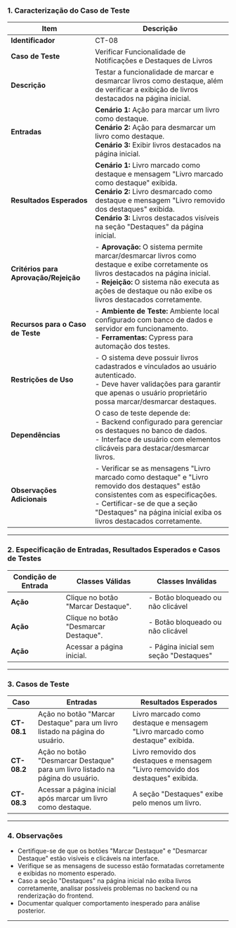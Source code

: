 ### **1. Caracterização do Caso de Teste**

| **Item**                      | **Descrição**                                                                                      |
|-------------------------------|----------------------------------------------------------------------------------------------------|
| **Identificador**             | CT-08                                                                                             |
| **Caso de Teste**             | Verificar Funcionalidade de Notificações e Destaques de Livros                                     |
| **Descrição**                 | Testar a funcionalidade de marcar e desmarcar livros como destaque, além de verificar a exibição de livros destacados na página inicial. |
| **Entradas**                  | **Cenário 1:** Ação para marcar um livro como destaque. <br> **Cenário 2:** Ação para desmarcar um livro como destaque. <br> **Cenário 3:** Exibir livros destacados na página inicial. |
| **Resultados Esperados**      | **Cenário 1:** Livro marcado como destaque e mensagem "Livro marcado como destaque" exibida. <br> **Cenário 2:** Livro desmarcado como destaque e mensagem "Livro removido dos destaques" exibida. <br> **Cenário 3:** Livros destacados visíveis na seção "Destaques" da página inicial. |
| **Critérios para Aprovação/Rejeição** | - **Aprovação:** O sistema permite marcar/desmarcar livros como destaque e exibe corretamente os livros destacados na página inicial. <br> - **Rejeição:** O sistema não executa as ações de destaque ou não exibe os livros destacados corretamente. |
| **Recursos para o Caso de Teste** | - **Ambiente de Teste:** Ambiente local configurado com banco de dados e servidor em funcionamento. <br>- **Ferramentas:** Cypress para automação dos testes. |
| **Restrições de Uso**         | - O sistema deve possuir livros cadastrados e vinculados ao usuário autenticado. <br>- Deve haver validações para garantir que apenas o usuário proprietário possa marcar/desmarcar destaques. |
| **Dependências**              | O caso de teste depende de: <br> - Backend configurado para gerenciar os destaques no banco de dados. <br> - Interface de usuário com elementos clicáveis para destacar/desmarcar livros. |
| **Observações Adicionais**    | - Verificar se as mensagens "Livro marcado como destaque" e "Livro removido dos destaques" estão consistentes com as especificações. <br> - Certificar-se de que a seção "Destaques" na página inicial exiba os livros destacados corretamente. |

---

### **2. Especificação de Entradas, Resultados Esperados e Casos de Testes**

| **Condição de Entrada**         | **Classes Válidas**                          | **Classes Inválidas**                    |
|---------------------------------|---------------------------------------------|------------------------------------------|
| **Ação**                        | Clique no botão "Marcar Destaque".          | - Botão bloqueado ou não clicável        |
| **Ação**                        | Clique no botão "Desmarcar Destaque".       | - Botão bloqueado ou não clicável        |
| **Ação**                        | Acessar a página inicial.                   | - Página inicial sem seção "Destaques"   |

---

### **3. Casos de Teste**

| **Caso**          | **Entradas**                                                                                                   | **Resultados Esperados**                                                                              |
|--------------------|---------------------------------------------------------------------------------------------------------------|-------------------------------------------------------------------------------------------------------|
| **CT-08.1**       | Ação no botão "Marcar Destaque" para um livro listado na página do usuário.                                    | Livro marcado como destaque e mensagem "Livro marcado como destaque" exibida.                        |
| **CT-08.2**       | Ação no botão "Desmarcar Destaque" para um livro listado na página do usuário.                                 | Livro removido dos destaques e mensagem "Livro removido dos destaques" exibida.                      |
| **CT-08.3**       | Acessar a página inicial após marcar um livro como destaque.                                                  | A seção "Destaques" exibe pelo menos um livro.                                                        |

---

### **4. Observações**
- Certifique-se de que os botões "Marcar Destaque" e "Desmarcar Destaque" estão visíveis e clicáveis na interface.
- Verifique se as mensagens de sucesso estão formatadas corretamente e exibidas no momento esperado.
- Caso a seção "Destaques" na página inicial não exiba livros corretamente, analisar possíveis problemas no backend ou na renderização do frontend.
- Documentar qualquer comportamento inesperado para análise posterior.

---
